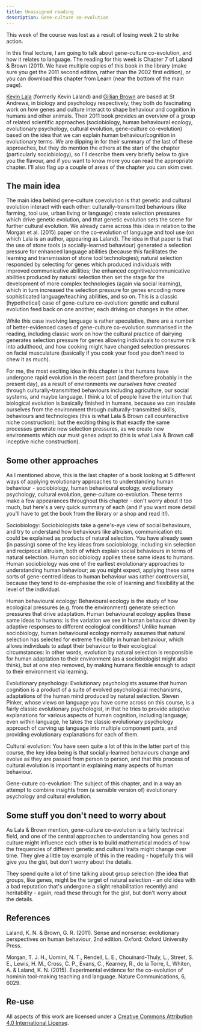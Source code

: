 ```yaml
---
title: Unassigned reading
description: Gene-culture co-evolution
---
```


This week of the course was lost as a result of losing week 2 to strike action.

In this final lecture, I am going to talk about gene-culture co-evolution, and how it relates to language. The reading for this week is Chapter 7 of Laland & Brown (2011). We have multiple copies of this book in the library (make sure you get the 2011 second edition, rather than the 2002 first edition), or you can download this chapter from Learn (near the bottom of the main page). 

[Kevin Lala](https://lalandlab.wp.st-andrews.ac.uk/current-lab-members/) (formerly Kevin Laland) and [Gillian Brown](https://gillianbrown.wp.st-andrews.ac.uk) are based at St Andrews, in biology and psychology respectively; they both do fascinating work on how genes and culture interact to shape behaviour and cognition in humans and other animals. Their 2011 book provides an overview of  a group of related scientific approaches (sociobiology, human behavioural ecology, evolutionary psychology, cultural evolution, gene-culture co-evolution) based on the idea that we can explain human behaviour/cognition in evolutionary terms. We are dipping in for their summary of the last of these approaches, but they do mention the others at the start of the chapter (particularly sociobiology), so I'll describe them very briefly below to give you the flavour, and if you want to know more you can read the appropriate chapter. I'll also flag up a couple of areas of the chapter you can skim over.

## The main idea

The main idea behind gene-culture coevolution is that genetic and cultural evolution interact with each other: culturally-transmitted behaviours (like farming, tool use, urban living or language) create selection pressures which drive genetic evolution, and that genetic evolution sets the scene for further cultural evolution. We already came across this idea in relation to the Morgan et al. (2015) paper on the co-evolution of language and tool use (on which Lala is an author, appearing as Laland). The idea in that paper is that the use of stone tools (a socially-learned behaviour) generated a selection pressure for enhanced language abilities (because this facilitates the learning and transmission of stone tool technologies); natural selection responded by selecting for genes which produced individuals with improved communicative abilities; the enhanced cognitive/communicative abilities produced by natural selection then set the stage for the development of more complex technologies (again via social learning), which in turn increased the selection pressure for genes encoding more sophisticated language/teaching abilities, and so on. This is a classic (hypothetical) case of gene-culture co-evolution: genetic and cultural evolution feed back on one another, each driving on changes in the other.

While this case involving language is rather speculative, there are a number of better-evidenced cases of gene-culture co-evolution summarised in the reading, including classic work on how the cultural practice of dairying generates selection pressure for genes allowing individuals to consume milk into adulthood, and how cooking might have changed selection pressures on facial musculature (basically if you cook your food you don't need to chew it as much).

For me, the most exciting idea in this chapter is that humans have undergone rapid evolution in the recent past (and therefore probably in the present day), as a result of environments *we ourselves have created* through culturally-transmitted behaviours including agriculture, our social systems, and maybe language. I think a lot of people have the intuition that biological evolution is basically finished in humans, because we can insulate ourselves from the environment through culturally-transmitted skills, behaviours and technologies (this is what Lala & Brown call counteractive niche construction); but the exciting thing is that exactly the same processes generate new selection pressures, as we create new environments which our must genes adapt to (this is what Lala & Brown call inceptive niche construction).

## Some other approaches

As I mentioned above, this is the last chapter of a book looking at 5 different ways of applying evolutionary approaches to understanding human behaviour - sociobiology, human behavioural ecology, evolutionary psychology, cultural evolution, gene-culture co-evolution. These terms make a few appearances throughout this chapter - don't worry about it too much, but here's a very quick summary of each (and if you want more detail you'll have to get the book from the library or a shop and read it!).

Sociobiology: Sociobiologists take a gene's-eye view of social behaviours, and try to understand how behaviours like altruism, communication etc could be explained as products of natural selection. You have already seen (in passing) some of the key ideas from sociobiology, including kin selection and reciprocal altruism, both of which explain social behaviours in terms of natural selection. Human sociobiology applies these same ideas to humans. Human sociobiology was one of the earliest evolutionary approaches to understanding human behaviour; as you might expect, applying these same sorts of gene-centred ideas to human behaviour was rather controversial, because they tend to de-emphasise the role of learning and flexibility at the level of the individual.

Human behavioural ecology: Behavioural ecology is the study of how ecological pressures (e.g. from the environment) generate selection pressures that drive adaptation. Human behavioural ecology applies these same ideas to humans: is the variation we see in human behaviour driven by adaptive responses to different ecological conditions? Unlike human sociobiology, human behavioural ecology normally assumes that natural selection has selected for extreme flexibility in human behaviour, which allows individuals to adapt their behaviour to their ecological circumstances: in other words, evolution by natural selection is responsible for human adaptation to their environment (as a sociobiologist might also think), but at one step removed, by making humans flexible enough to adapt to their environment via learning.

Evolutionary psychology: Evolutionary psychologists assume that human cognition is a product of a suite of evolved psychological mechanisms, adaptations of the human mind produced by natural selection. Steven Pinker, whose views on language you have come across on this course, is a fairly classic evolutionary psychologist, in that he tries to provide adaptive explanations for various aspects of human cognition, including language; even within language, he takes the classic evolutionary psychology approach of carving up language into multiple component parts, and providing evolutionary explanations for each of them.

Cultural evolution:  You have seen quite a lot of this in the latter part of this course, the key idea being is that socially-learned behaviours change and evolve as they are passed from person to person, and that this process of cultural evolution is important in explaining many aspects of human behaviour.

Gene-cuture co-evolution: The subject of this chapter, and in a way an attempt to combine insights from (a sensible version of) evolutionary psychology and cultural evolution.

## Some stuff you don't need to worry about

As Lala & Brown mention, gene-culture co-evolution is a fairly technical field, and one of the central approaches to understanding how genes and culture might influence each other is to build mathematical models of how the frequencies of different genetic and cultural traits might change over time. They give a little toy example of this in the reading - hopefully this will give you the gist, but don't worry about the details.

They spend quite a lot of time talking about group selection (the idea that groups, like genes, might be the target of natural selection - an old idea with a bad reputation that's undergone a slight rehabilitation recently) and heritability - again, read these through for the gist, but don't worry about the details.

## References

Laland, K. N. & Brown, G. R. (2011). Sense and nonsense: evolutionary perspectives on human behaviour, 2nd edition. Oxford: Oxford University Press.

Morgan, T. J. H., Uomini, N. T., Rendell, L. E., Chouinard-Thuly, L., Street, S. E., Lewis, H. M., Cross, C. P., Evans, C., Kearney, R., de la Torre, I., Whiten, A. & Laland, K. N. (2015). Experimental evidence for the co-evolution of hominin tool-making teaching and language. Nature Communications, 6, 6029.

## Re-use

All aspects of this work are licensed under a [Creative Commons Attribution 4.0 International License](http://creativecommons.org/licenses/by/4.0/).
